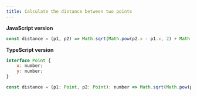 ```yaml
---
title: Calculate the distance between two points
---
```


**JavaScript version**

```js
const distance = (p1, p2) => Math.sqrt(Math.pow(p2.x - p1.x, 2) + Math.pow(p2.y - p1.y, 2));
```

**TypeScript version**

```js
interface Point {
    x: number;
    y: number;
}

const distance = (p1: Point, p2: Point): number => Math.sqrt(Math.pow(p2.x - p1.x, 2) + Math.pow(p2.y - p1.y, 2));
```
